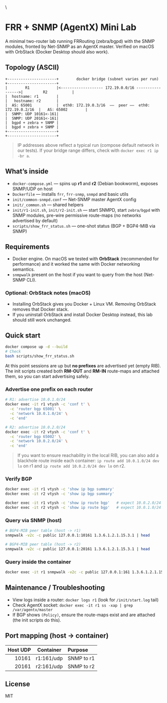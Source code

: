 \
  # FRR + SNMP (AgentX) Mini Lab

  A minimal two-router lab running FRRouting (zebra/bgpd) with the SNMP modules,
  fronted by Net-SNMP as an AgentX master. Verified on macOS with OrbStack (Docker Desktop should also work).

  ## Topology (ASCII)

  ```text
  +----------------------+        docker bridge (subnet varies per run)        +----------------------+
  |        R1            |<------------------- 172.19.0.0/16 ----------------->|         R2           |
  |  hostname: r1        |                                                     |   hostname: r2       |
  |  AS: 65001           |  eth0: 172.19.0.3/16  ——  peer ——  eth0: 172.19.0.2/16  |   AS: 65002        |
  |  SNMP: UDP 10161<-161|                                                     |  SNMP: UDP 20161<-161|
  |  bgpd + zebra + SNMP |                                                     |  bgpd + zebra + SNMP |
  +----------------------+                                                     +----------------------+
  ```

  > IP addresses above reflect a typical run (compose default network in our tests).
  > If your bridge range differs, check with `docker exec r1 ip -br a`.

  ## What’s inside

  - `docker-compose.yml` — spins up **r1** and **r2** (Debian bookworm), exposes SNMP/UDP on host
  - `Dockerfile` — installs `frr`, `frr-snmp`, `snmpd` and basic utils
  - `init/common-snmpd.conf` — Net-SNMP master AgentX config
  - `init/_common.sh` — shared helpers
  - `init/r1-init.sh`, `init/r2-init.sh` — start SNMPD, start `zebra/bgpd` with SNMP modules, pre-wire permissive route-maps (no networks advertised by default)
  - `scripts/show_frr_status.sh` — one-shot status (BGP + BGP4-MIB via SNMP)

  ## Requirements

  - Docker engine. On macOS we tested with **OrbStack** (recommended for performance) and it worked the same with Docker networking semantics.
  - `snmpwalk` present on the host if you want to query from the host (Net-SNMP CLI).

  ### Optional: OrbStack notes (macOS)

  - Installing OrbStack gives you Docker + Linux VM. Removing OrbStack removes that Docker stack.
  - If you uninstall OrbStack and install Docker Desktop instead, this lab should still work unchanged.

  ## Quick start

  ```bash
  docker compose up -d --build
  # Check
  bash scripts/show_frr_status.sh
  ```

  At this point sessions are up but **no prefixes** are advertised yet (empty RIB).  
  The init scripts created both **RM-OUT** and **RM-IN** route-maps and attached them, so you can start advertising safely.

  ### Advertise one prefix on each router

  ```bash
  # R1: advertise 10.0.1.0/24
  docker exec -it r1 vtysh -c 'conf t' \
    -c 'router bgp 65001' \
    -c 'network 10.0.1.0/24' \
    -c 'end'

  # R2: advertise 10.0.2.0/24
  docker exec -it r2 vtysh -c 'conf t' \
    -c 'router bgp 65002' \
    -c 'network 10.0.2.0/24' \
    -c 'end'
  ```

  > If you want to ensure reachability in the local RIB, you can also add a blackhole route inside each container:
  > `ip route add 10.0.1.0/24 dev lo` on r1 and `ip route add 10.0.2.0/24 dev lo` on r2.

  ### Verify BGP

  ```bash
  docker exec -it r1 vtysh -c 'show ip bgp summary'
  docker exec -it r2 vtysh -c 'show ip bgp summary'

  docker exec -it r1 vtysh -c 'show ip route bgp'   # expect 10.0.2.0/24 via r2
  docker exec -it r2 vtysh -c 'show ip route bgp'   # expect 10.0.1.0/24 via r1
  ```

  ### Query via SNMP (host)

  ```bash
  # BGP4-MIB peer table (host -> r1)
  snmpwalk -v2c -c public 127.0.0.1:10161 1.3.6.1.2.1.15.3.1 | head

  # BGP4-MIB peer table (host -> r2)
  snmpwalk -v2c -c public 127.0.0.1:20161 1.3.6.1.2.1.15.3.1 | head
  ```

  ### Query inside the container

  ```bash
  docker exec -it r1 snmpwalk -v2c -c public 127.0.0.1:161 1.3.6.1.2.1.15.3.1 | head
  ```

  ## Maintenance / Troubleshooting

  - View logs inside a router: `docker logs r1` (look for `/init/start.log` tail)
  - Check AgentX socket: `docker exec -it r1 ss -xap | grep /var/agentx/master`
  - If BGP shows `(Policy)`, ensure the route-maps exist and are attached (the init scripts do this).

  ## Port mapping (host → container)

  | Host UDP | Container | Purpose |
  |---:|:---:|:---|
  | 10161 | r1:161/udp | SNMP to r1 |
  | 20161 | r2:161/udp | SNMP to r2 |

  ## License

  MIT

